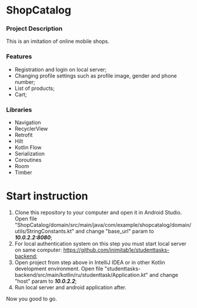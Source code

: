 # ShopCatalog
### Project Description
This is an imitation of online mobile shops.

### Features
- Registration and login on local server;
- Changing profile settings such as profile image, gender and phone number;
- List of products;
- Cart;

### Libraries
- Navigation
- RecyclerView
- Retrofit
- Hilt
- Kotlin Flow
- Serialization
- Coroutines
- Room
- Timber

# Start instruction
1. Сlone this repository to your computer and open it in Android Studio. Open file "ShopCatalog/domain/src/main/java/com/example/shopcatalog/domain/utils/StringConstants.kt" and change "base_url" param to ***10.0.2.2:8080***;
2. For local authentication system on this step you must start local server on same computer: https://github.com/inimitab1e/studenttasks-backend;
3. Open project from step above in IntelliJ IDEA or in other Kotlin development environment. Open file "studenttasks-backend/src/main/kotlin/ru/studenttask/Application.kt" and change "host" param to ***10.0.2.2***;
4. Run local server and android application after.

Now you good to go.
